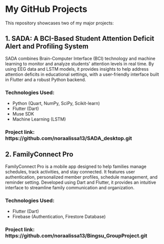 <!DOCTYPE html>
<html lang="en">
<head>
    <meta charset="UTF-8">
    <meta name="viewport" content="width=device-width, initial-scale=1.0">
</head>
<body>
    <h1>My GitHub Projects</h1>
    <p>This repository showcases two of my major projects:</p>
    <h2>1. <strong>SADA: A BCI-Based Student Attention Deficit Alert and Profiling System</strong></h2>
    <p>
        SADA combines Brain-Computer Interface (BCI) technology and machine learning to monitor and analyze students' attention levels in real time. 
        By using EEG data and LSTM models, it provides insights to help address attention deficits in educational settings, 
        with a user-friendly interface built in Flutter and a robust Python backend.
    </p>
    <h3>Technologies Used:</h3>
    <ul>
        <li>Python (Quart, NumPy, SciPy, Scikit-learn)</li>
        <li>Flutter (Dart)</li>
        <li>Muse SDK</li>
        <li>Machine Learning (LSTM)</li>
    </ul>
    <h3>Project link: https://github.com/noraalissa13/SADA_desktop.git</h3>
    <h2>2. <strong>FamilyConnect Pro</strong></h2>
    <p>
        FamilyConnect Pro is a mobile app designed to help families manage schedules, track activities, and stay connected. 
        It features user authentication, personalized member profiles, schedule management, and reminder setting. 
        Developed using Dart and Flutter, it provides an intuitive interface to streamline family communication and organization.
    </p>
    <h3>Technologies Used:</h3>
    <ul>
        <li>Flutter (Dart)</li>
        <li>Firebase (Authentication, Firestore Database)</li>
    </ul>
    <h3>Project link: https://github.com/noraalissa13/Bingsu_GroupProject.git</h3>
</body>
</html>
